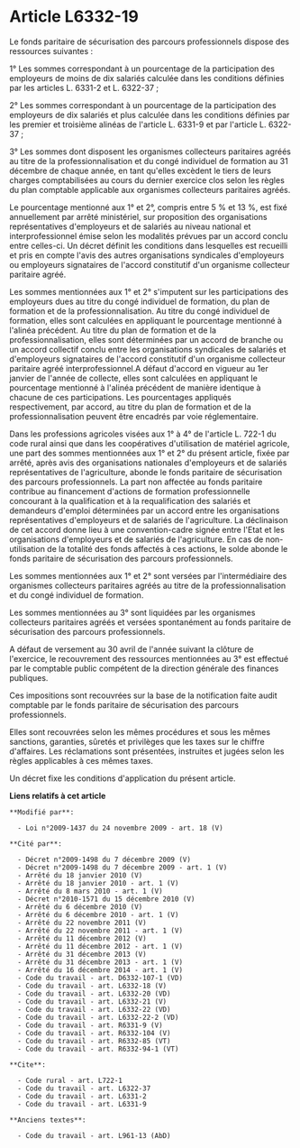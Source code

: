 # Article L6332-19

Le fonds paritaire de sécurisation des parcours professionnels dispose des ressources suivantes : 

1° Les sommes correspondant à un pourcentage de la participation des employeurs de moins de dix salariés calculée dans les
conditions définies par les articles L. 6331-2 et L. 6322-37 ; 

2° Les sommes correspondant à un pourcentage de la participation des employeurs de dix salariés et plus calculée dans les
conditions définies par les premier et troisième alinéas de l'article L. 6331-9 et par l'article L. 6322-37 ; 

3° Les sommes dont disposent les organismes collecteurs paritaires agréés au titre de la professionnalisation et du congé
individuel de formation au 31 décembre de chaque année, en tant qu'elles excèdent le tiers de leurs charges comptabilisées au
cours du dernier exercice clos selon les règles du plan comptable applicable aux organismes collecteurs paritaires agréés. 

Le pourcentage mentionné aux 1° et 2°, compris entre 5 % et 13 %, est fixé annuellement par arrêté ministériel, sur
proposition des organisations représentatives d'employeurs et de salariés au niveau national et interprofessionnel émise
selon les modalités prévues par un accord conclu entre celles-ci. Un décret définit les conditions dans lesquelles est
recueilli et pris en compte l'avis des autres organisations syndicales d'employeurs ou employeurs signataires de l'accord
constitutif d'un organisme collecteur paritaire agréé. 

Les sommes mentionnées aux 1° et 2° s'imputent sur les participations des employeurs dues au titre du congé individuel de
formation, du plan de formation et de la professionnalisation. Au titre du congé individuel de formation, elles sont
calculées en appliquant le pourcentage mentionné à l'alinéa précédent. Au titre du plan de formation et de la
professionnalisation, elles sont déterminées par un accord de branche ou un accord collectif conclu entre les organisations
syndicales de salariés et d'employeurs signataires de l'accord constitutif d'un organisme collecteur paritaire agréé
interprofessionnel.A défaut d'accord en vigueur au 1er janvier de l'année de collecte, elles sont calculées en appliquant le
pourcentage mentionné à l'alinéa précédent de manière identique à chacune de ces participations. Les pourcentages appliqués
respectivement, par accord, au titre du plan de formation et de la professionnalisation peuvent être encadrés par voie
réglementaire. 

Dans les professions agricoles visées aux 1° à 4° de l'article L. 722-1 du code rural ainsi que dans les coopératives
d'utilisation de matériel agricole, une part des sommes mentionnées aux 1° et 2° du présent article, fixée par arrêté, après
avis des organisations nationales d'employeurs et de salariés représentatives de l'agriculture, abonde le fonds paritaire de
sécurisation des parcours professionnels. La part non affectée au fonds paritaire contribue au financement d'actions de
formation professionnelle concourant à la qualification et à la requalification des salariés et demandeurs d'emploi
déterminées par un accord entre les organisations représentatives d'employeurs et de salariés de l'agriculture. La
déclinaison de cet accord donne lieu à une convention-cadre signée entre l'Etat et les organisations d'employeurs et de
salariés de l'agriculture. En cas de non-utilisation de la totalité des fonds affectés à ces actions, le solde abonde le
fonds paritaire de sécurisation des parcours professionnels. 

Les sommes mentionnées aux 1° et 2° sont versées par l'intermédiaire des organismes collecteurs paritaires agréés au titre de
la professionnalisation et du congé individuel de formation. 

Les sommes mentionnées au 3° sont liquidées par les organismes collecteurs paritaires agréés et versées spontanément au fonds
paritaire de sécurisation des parcours professionnels.

A défaut de versement au 30 avril de l'année suivant la clôture de l'exercice, le recouvrement des ressources mentionnées au
3° est effectué par le comptable public compétent de la direction générale des finances publiques. 

Ces impositions sont recouvrées sur la base de la notification faite audit comptable par le fonds paritaire de sécurisation
des parcours professionnels. 

Elles sont recouvrées selon les mêmes procédures et sous les mêmes sanctions, garanties, sûretés et privilèges que les taxes
sur le chiffre d'affaires. Les réclamations sont présentées, instruites et jugées selon les règles applicables à ces mêmes
taxes. 

Un décret fixe les conditions d'application du présent article.

**Liens relatifs à cet article**

	**Modifié par**:

	  - Loi n°2009-1437 du 24 novembre 2009 - art. 18 (V)

	**Cité par**:

	  - Décret n°2009-1498 du 7 décembre 2009 (V)
	  - Décret n°2009-1498 du 7 décembre 2009 - art. 1 (V)
	  - Arrêté du 18 janvier 2010 (V)
	  - Arrêté du 18 janvier 2010 - art. 1 (V)
	  - Arrêté du 8 mars 2010 - art. 1 (V)
	  - Décret n°2010-1571 du 15 décembre 2010 (V)
	  - Arrêté du 6 décembre 2010 (V)
	  - Arrêté du 6 décembre 2010 - art. 1 (V)
	  - Arrêté du 22 novembre 2011 (V)
	  - Arrêté du 22 novembre 2011 - art. 1 (V)
	  - Arrêté du 11 décembre 2012 (V)
	  - Arrêté du 11 décembre 2012 - art. 1 (V)
	  - Arrêté du 31 décembre 2013 (V)
	  - Arrêté du 31 décembre 2013 - art. 1 (V)
	  - Arrêté du 16 décembre 2014 - art. 1 (V)
	  - Code du travail - art. D6332-107-1 (VD)
	  - Code du travail - art. L6332-18 (V)
	  - Code du travail - art. L6332-20 (VD)
	  - Code du travail - art. L6332-21 (V)
	  - Code du travail - art. L6332-22 (VD)
	  - Code du travail - art. L6332-22-2 (VD)
	  - Code du travail - art. R6331-9 (V)
	  - Code du travail - art. R6332-104 (V)
	  - Code du travail - art. R6332-85 (VT)
	  - Code du travail - art. R6332-94-1 (VT)

	**Cite**:

	  - Code rural - art. L722-1
	  - Code du travail - art. L6322-37
	  - Code du travail - art. L6331-2
	  - Code du travail - art. L6331-9

	**Anciens textes**:

	  - Code du travail - art. L961-13 (AbD)
